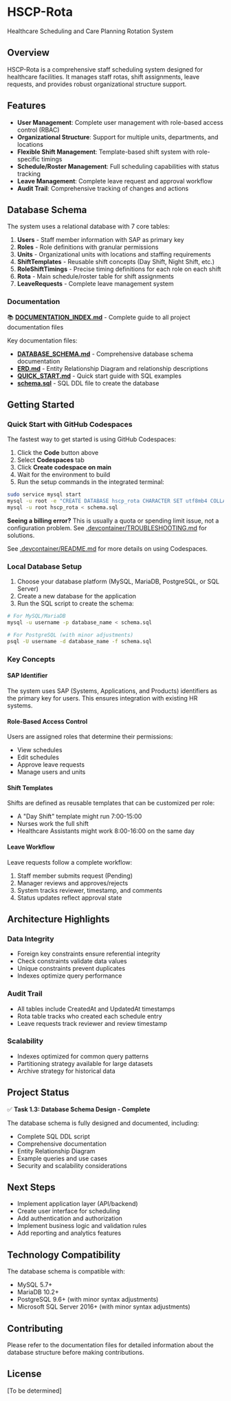 # HSCP-Rota
Healthcare Scheduling and Care Planning Rotation System

## Overview

HSCP-Rota is a comprehensive staff scheduling system designed for healthcare facilities. It manages staff rotas, shift assignments, leave requests, and provides robust organizational structure support.

## Features

- **User Management**: Complete user management with role-based access control (RBAC)
- **Organizational Structure**: Support for multiple units, departments, and locations
- **Flexible Shift Management**: Template-based shift system with role-specific timings
- **Schedule/Roster Management**: Full scheduling capabilities with status tracking
- **Leave Management**: Complete leave request and approval workflow
- **Audit Trail**: Comprehensive tracking of changes and actions

## Database Schema

The system uses a relational database with 7 core tables:

1. **Users** - Staff member information with SAP as primary key
2. **Roles** - Role definitions with granular permissions
3. **Units** - Organizational units with locations and staffing requirements
4. **ShiftTemplates** - Reusable shift concepts (Day Shift, Night Shift, etc.)
5. **RoleShiftTimings** - Precise timing definitions for each role on each shift
6. **Rota** - Main schedule/roster table for shift assignments
7. **LeaveRequests** - Complete leave management system

### Documentation

📚 **[DOCUMENTATION_INDEX.md](DOCUMENTATION_INDEX.md)** - Complete guide to all project documentation files

Key documentation files:
- **[DATABASE_SCHEMA.md](DATABASE_SCHEMA.md)** - Comprehensive database schema documentation
- **[ERD.md](ERD.md)** - Entity Relationship Diagram and relationship descriptions
- **[QUICK_START.md](QUICK_START.md)** - Quick start guide with SQL examples
- **[schema.sql](schema.sql)** - SQL DDL file to create the database

## Getting Started

### Quick Start with GitHub Codespaces

The fastest way to get started is using GitHub Codespaces:

1. Click the **Code** button above
2. Select **Codespaces** tab
3. Click **Create codespace on main**
4. Wait for the environment to build
5. Run the setup commands in the integrated terminal:

```bash
sudo service mysql start
mysql -u root -e "CREATE DATABASE hscp_rota CHARACTER SET utf8mb4 COLLATE utf8mb4_unicode_ci;"
mysql -u root hscp_rota < schema.sql
```

**Seeing a billing error?** This is usually a quota or spending limit issue, not a configuration problem. See [.devcontainer/TROUBLESHOOTING.md](.devcontainer/TROUBLESHOOTING.md) for solutions.

See [.devcontainer/README.md](.devcontainer/README.md) for more details on using Codespaces.

### Local Database Setup

1. Choose your database platform (MySQL, MariaDB, PostgreSQL, or SQL Server)
2. Create a new database for the application
3. Run the SQL script to create the schema:

```bash
# For MySQL/MariaDB
mysql -u username -p database_name < schema.sql

# For PostgreSQL (with minor adjustments)
psql -U username -d database_name -f schema.sql
```

### Key Concepts

#### SAP Identifier
The system uses SAP (Systems, Applications, and Products) identifiers as the primary key for users. This ensures integration with existing HR systems.

#### Role-Based Access Control
Users are assigned roles that determine their permissions:
- View schedules
- Edit schedules
- Approve leave requests
- Manage users and units

#### Shift Templates
Shifts are defined as reusable templates that can be customized per role:
- A "Day Shift" template might run 7:00-15:00
- Nurses work the full shift
- Healthcare Assistants might work 8:00-16:00 on the same day

#### Leave Workflow
Leave requests follow a complete workflow:
1. Staff member submits request (Pending)
2. Manager reviews and approves/rejects
3. System tracks reviewer, timestamp, and comments
4. Status updates reflect approval state

## Architecture Highlights

### Data Integrity
- Foreign key constraints ensure referential integrity
- Check constraints validate data values
- Unique constraints prevent duplicates
- Indexes optimize query performance

### Audit Trail
- All tables include CreatedAt and UpdatedAt timestamps
- Rota table tracks who created each schedule entry
- Leave requests track reviewer and review timestamp

### Scalability
- Indexes optimized for common query patterns
- Partitioning strategy available for large datasets
- Archive strategy for historical data

## Project Status

✅ **Task 1.3: Database Schema Design - Complete**

The database schema is fully designed and documented, including:
- Complete SQL DDL script
- Comprehensive documentation
- Entity Relationship Diagram
- Example queries and use cases
- Security and scalability considerations

## Next Steps

- Implement application layer (API/backend)
- Create user interface for scheduling
- Add authentication and authorization
- Implement business logic and validation rules
- Add reporting and analytics features

## Technology Compatibility

The database schema is compatible with:
- MySQL 5.7+
- MariaDB 10.2+
- PostgreSQL 9.6+ (with minor syntax adjustments)
- Microsoft SQL Server 2016+ (with minor syntax adjustments)

## Contributing

Please refer to the documentation files for detailed information about the database structure before making contributions.

## License

[To be determined]
